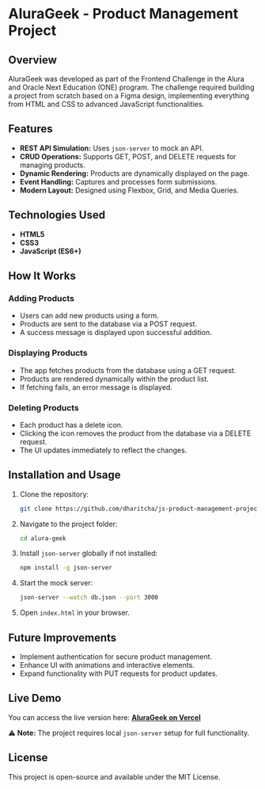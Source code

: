 # AluraGeek - Product Management Project

## Overview
AluraGeek was developed as part of the Frontend Challenge in the Alura and Oracle Next Education (ONE) program. The challenge required building a project from scratch based on a Figma design, implementing everything from HTML and CSS to advanced JavaScript functionalities.

## Features
- **REST API Simulation:** Uses `json-server` to mock an API.
- **CRUD Operations:** Supports GET, POST, and DELETE requests for managing products.
- **Dynamic Rendering:** Products are dynamically displayed on the page.
- **Event Handling:** Captures and processes form submissions.
- **Modern Layout:** Designed using Flexbox, Grid, and Media Queries.

## Technologies Used
- **HTML5**
- **CSS3**
- **JavaScript (ES6+)**

## How It Works
### Adding Products
- Users can add new products using a form.
- Products are sent to the database via a POST request.
- A success message is displayed upon successful addition.

### Displaying Products
- The app fetches products from the database using a GET request.
- Products are rendered dynamically within the product list.
- If fetching fails, an error message is displayed.

### Deleting Products
- Each product has a delete icon.
- Clicking the icon removes the product from the database via a DELETE request.
- The UI updates immediately to reflect the changes.

## Installation and Usage
1. Clone the repository:
   ```sh
   git clone https://github.com/dharitcha/js-product-management-project.git
   ```
2. Navigate to the project folder:
   ```sh
   cd alura-geek
   ```
3. Install `json-server` globally if not installed:
   ```sh
   npm install -g json-server
   ```
4. Start the mock server:
   ```sh
   json-server --watch db.json --port 3000
   ```
5. Open `index.html` in your browser.

## Future Improvements
- Implement authentication for secure product management.
- Enhance UI with animations and interactive elements.
- Expand functionality with PUT requests for product updates.

## Live Demo
You can access the live version here: **[AluraGeek on Vercel](https://your-live-demo-link.com)**

⚠ **Note:** The project requires local `json-server` setup for full functionality.

## License
This project is open-source and available under the MIT License.

